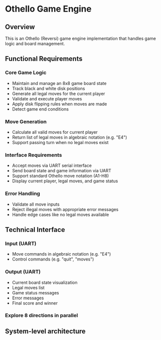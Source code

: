 # Othello Game Engine

## Overview
This is an Othello (Reversi) game engine implementation that handles game logic and board management.

## Functional Requirements

### Core Game Logic
- Maintain and manage an 8x8 game board state
- Track black and white disk positions
- Generate all legal moves for the current player
- Validate and execute player moves
- Apply disk flipping rules when moves are made
- Detect game end conditions

### Move Generation
- Calculate all valid moves for current player
- Return list of legal moves in algebraic notation (e.g. "E4")
- Support passing turn when no legal moves exist

### Interface Requirements
- Accept moves via UART serial interface
- Send board state and game information via UART
- Support standard Othello move notation (A1-H8)
- Display current player, legal moves, and game status

### Error Handling
- Validate all move inputs
- Reject illegal moves with appropriate error messages
- Handle edge cases like no legal moves available

## Technical Interface

### Input (UART)
- Move commands in algebraic notation (e.g. "E4")
- Control commands (e.g. "quit", "moves")

### Output (UART) 
- Current board state visualization
- Legal moves list
- Game status messages
- Error messages
- Final score and winner


### Explore 8 directions in parallel

## System-level architecture


